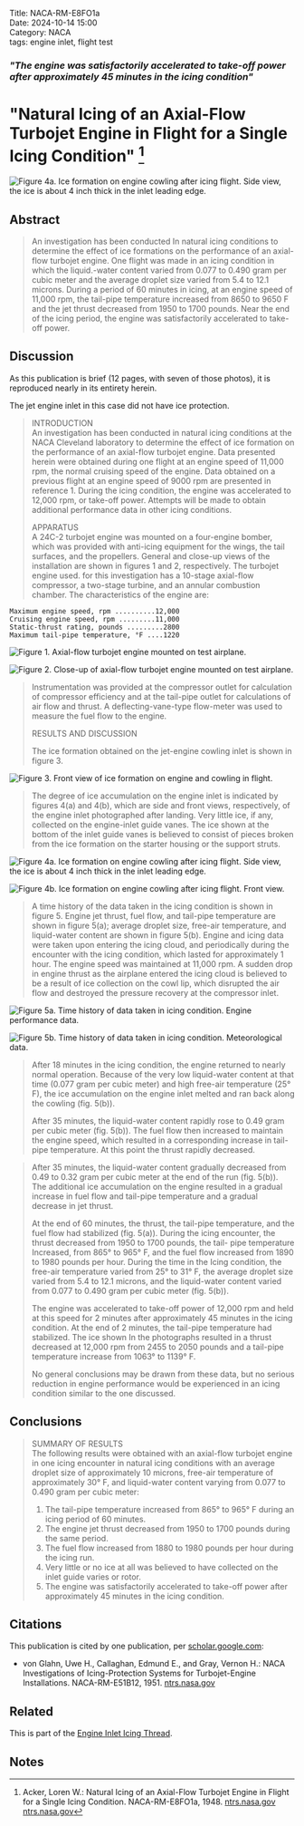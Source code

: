 Title: NACA-RM-E8FO1a     
Date: 2024-10-14 15:00  
Category: NACA  
tags: engine inlet, flight test   

### _"The engine was satisfactorily accelerated to take-off power after approximately 45 minutes in the icing condition"_  

# "Natural Icing of an Axial-Flow Turbojet Engine in Flight for a Single Icing Condition" [^1]   

![Figure 4a. Ice formation on engine cowling after icing flight. Side view, the ice is about 4 inch thick in the inlet leading edge.](/images%2FNACA-RM-E8FO1a%2FFigure%204a.png)  

## Abstract  

>An investigation has been conducted In natural icing conditions
to determine the effect of ice formations on the performance of an
axial-flow turbojet engine. One flight was made in an icing condition 
in which the liquid.-water content varied from 0.077 to
0.490 gram per cubic meter and the average droplet size varied
from 5.4 to 12.1 microns. During a period of 60 minutes in icing,
at an engine speed of 11,000 rpm, the tail-pipe temperature increased
from 8650 to 9650 F and the jet thrust decreased from 1950 to
1700 pounds. Near the end of the icing period, the engine was
satisfactorily accelerated to take-off power.  

## Discussion  

As this publication is brief (12 pages, with seven of those photos), 
it is reproduced nearly in its entirety herein.  

The jet engine inlet in this case did not have ice protection.  

>INTRODUCTION  
An investigation has been conducted in natural icing conditions
at the NACA Cleveland laboratory to determine the effect of ice formation
on the performance of an axial-flow turbojet engine. Data presented
herein were obtained during one flight at an engine speed of
11,000 rpm, the normal cruising speed of the engine. Data obtained
on a previous flight at an engine speed of 9000 rpm are presented in
reference 1. During the icing condition, the engine was accelerated
to 12,000 rpm, or take-off power. Attempts will be made to obtain
additional performance data in other icing conditions.    
> 
>APPARATUS  
A 24C-2 turbojet engine was mounted on a four-engine bomber, which
was provided with anti-icing equipment for the wings, the tail
surfaces, and the propellers. General and close-up views of the
installation are shown in figures 1 and 2, respectively. The turbojet
engine used. for this investigation has a 10-stage axial-flow compressor,
a two-stage turbine, and an annular combustion chamber. The characteristics 
of the engine are:  

```text
Maximum engine speed, rpm ..........12,000
Cruising engine speed, rpm .........11,000
Static-thrust rating, pounds .........2800
Maximum tail-pipe temperature, °F ....1220
```

![Figure 1. Axial-flow turbojet engine mounted on test airplane.](/images%2FNACA-RM-E8FO1a%2FFigure%201.png)  

![Figure 2. Close-up of axial-flow turbojet engine mounted on test airplane.](/images%2FNACA-RM-E8FO1a%2FFigure%202.png)  

>Instrumentation was provided at the compressor outlet for calculation 
of compressor efficiency and at the tail-pipe outlet for
calculations of air flow and thrust. A deflecting-vane-type flow-meter 
was used to measure the fuel flow to the engine.
> 
> RESULTS AND DISCUSSION
> 
>The ice formation obtained on the jet-engine cowling inlet is
shown in figure 3. 
 
![Figure 3. Front view of ice formation on engine and cowling in flight.](/images%2FNACA-RM-E8FO1a%2FFigure%203.png)  

>The degree of ice accumulation on the engine
inlet is indicated by figures 4(a) and 4(b), which are side and
front views, respectively, of the engine inlet photographed after
landing. Very little ice, if any, collected on the engine-inlet
guide vanes. The ice shown at the bottom of the inlet guide vanes
is believed to consist of pieces broken from the ice formation on
the starter housing or the support struts. 

![Figure 4a. Ice formation on engine cowling after icing flight. Side view, the ice is about 4 inch thick in the inlet leading edge.](/images%2FNACA-RM-E8FO1a%2FFigure%204a.png)  

![Figure 4b. Ice formation on engine cowling after icing flight. Front view.](/images%2FNACA-RM-E8FO1a%2FFigure%204b.png)  

>A time history of the
data taken in the icing condition is shown in figure 5. Engine
jet thrust, fuel flow, and tail-pipe temperature are shown in
figure 5(a); average droplet size, free-air temperature, and liquid-water 
content are shown in figure 5(b). Engine and icing data were
taken upon entering the icing cloud, and periodically during the
encounter with the icing condition, which lasted for approximately
1 hour. The engine speed was maintained at 11,000 rpm. A sudden
drop in engine thrust as the airplane entered the icing cloud is
believed to be a result of ice collection on the cowl lip, which
disrupted the air flow and destroyed the pressure recovery at the
compressor inlet.  

![Figure 5a. Time history of data taken in icing condition. Engine performance data.](/images%2FNACA-RM-E8FO1a%2FFigure%205a.png)  

![Figure 5b. Time history of data taken in icing condition. Meteorological data.](/images%2FNACA-RM-E8FO1a%2FFigure%205b.png)  

>After 18 minutes in the icing condition, the engine returned
to nearly normal operation. Because of the very low liquid-water
content at that time (0.077 gram per cubic meter) and high free-air 
temperature (25° F), the ice accumulation on the engine inlet
melted and ran back along the cowling (fig. 5(b)).  
> 
> After 35 minutes, the liquid-water content rapidly rose to
0.49 gram per cubic meter (fig. 5(b)). The fuel flow then increased
to maintain the engine speed, which resulted in a corresponding
increase in tail-pipe temperature. At this point the thrust
rapidly decreased.  

>After 35 minutes, the liquid-water content gradually decreased
from 0.49 to 0.32 gram per cubic meter at the end of the run
(fig. 5(b)). The additional ice accumulation on the engine resulted
in a gradual increase in fuel flow and tail-pipe temperature and a
gradual decrease in jet thrust.  
> 
>At the end of 60 minutes, the thrust, the tail-pipe temperature,
and the fuel flow had stabilized (fig. 5(a)). During the icing
encounter, the thrust decreased from 1950 to 1700 pounds, the tail-
pipe temperature Increased, from 865° to 965° F, and the fuel flow
increased from 1890 to 1980 pounds per hour. During the time in the
Icing condition, the free-air temperature varied from 25° to 31° F,
the average droplet size varied from 5.4 to 12.1 microns, and the
liquid-water content varied from 0.077 to 0.490 gram per cubic meter
(fig. 5(b)).    
> 
>The engine was accelerated to take-off power of 12,000 rpm and
held at this speed for 2 minutes after approximately 45 minutes in
the icing condition. At the end of 2 minutes, the tail-pipe temperature 
had stabilized. The ice shown In the photographs resulted
in a thrust decreased at 12,000 rpm from 2455 to 2050 pounds and a
tail-pipe temperature increase from 1063° to 1139° F.  
> 
>No general conclusions may be drawn from these data, but no
serious reduction in engine performance would be experienced in an
icing condition similar to the one discussed.

## Conclusions  

>SUMMARY OF RESULTS  
The following results were obtained with an axial-flow turbojet engine 
in one icing encounter in natural icing conditions with
an average droplet size of approximately 10 microns, free-air
temperature of approximately 30° F, and liquid-water content varying
from 0.077 to 0.490 gram per cubic meter:  
>1. The tail-pipe temperature increased from 865° to 965° F
during an icing period of 60 minutes.  
>2. The engine jet thrust decreased from 1950 to 1700 pounds
during the same period.  
>3. The fuel flow increased from 1880 to 1980 pounds per hour
during the icing run.  
>4. Very little or no ice at all was believed to have collected
on the inlet guide varies or rotor.  
>5. The engine was satisfactorily accelerated to take-off power
after approximately 45 minutes in the icing condition.  

## Citations  

This publication is cited by one publication, per [scholar.google.com](https://scholar.google.com/scholar?hl=en&as_sdt=0%2C48&q=Natural+Icing+of+an+Axial-Flow+Turbojet+Engine+in+Flight+for+a+Single+Icing+Condition&btnG=):  

- von Glahn, Uwe H., Callaghan, Edmund E., and Gray, Vernon H.: NACA Investigations of Icing-Protection Systems for Turbojet-Engine Installations. NACA-RM-E51B12, 1951. [ntrs.nasa.gov](https://ntrs.nasa.gov/citations/19810068631)

## Related  

This is part of the [Engine Inlet Icing Thread]({filename}Engine%20Inlet%20Icing.md).  

## Notes  

[^1]: Acker, Loren W.: Natural Icing of an Axial-Flow Turbojet Engine in Flight for a Single Icing Condition. NACA-RM-E8FO1a, 1948. [ntrs.nasa.gov](https://ntrs.nasa.gov/citations/19930085395) [ntrs.nasa.gov](https://ntrs.nasa.gov/citations/19930085395)  

